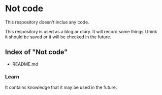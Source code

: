 # Not code 
This respository doesn't inclue any  code. 

This respository is used as a blog or diary. It will record some things I think it should be saved or it will be checked in the future. 

## Index of "Not code"

- README.md

### Learn

It contains knowledge that it may be used in the future. 
